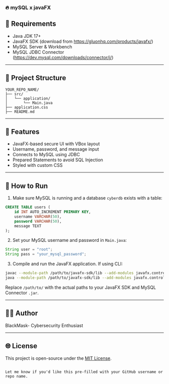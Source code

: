 

### 🔥 **mySQL x javaFX** 

## 🧰 Requirements

- Java JDK 17+  
- JavaFX SDK (download from https://gluonhq.com/products/javafx/)
- MySQL Server & Workbench
- MySQL JDBC Connector (https://dev.mysql.com/downloads/connector/j/)

---

## 📁 Project Structure

```
YOUR_REPO_NAME/
├── src/
│   └── application/
│       └── Main.java
├── application.css
├── README.md
```

---

## 🔐 Features

- JavaFX-based secure UI with VBox layout
- Username, password, and message input
- Connects to MySQL using JDBC
- Prepared Statements to avoid SQL Injection
- Styled with custom CSS

---

## 🧪 How to Run

1. Make sure MySQL is running and a database `cyberdb` exists with a table:

```sql
CREATE TABLE users (
    id INT AUTO_INCREMENT PRIMARY KEY,
    username VARCHAR(50),
    password VARCHAR(50),
    message TEXT
);
```

2. Set your MySQL username and password in `Main.java`:

```java
String user = "root";
String pass = "your_mysql_password";
```

3. Compile and run the JavaFX application. If using CLI:

```bash
javac --module-path /path/to/javafx-sdk/lib --add-modules javafx.controls,javafx.fxml -cp .:/path/to/mysql-connector.jar src/application/Main.java
java --module-path /path/to/javafx-sdk/lib --add-modules javafx.controls,javafx.fxml -cp .:/path/to/mysql-connector.jar src.application.Main
```

Replace `/path/to/` with the actual paths to your JavaFX SDK and MySQL Connector `.jar`.

---

## 🧑‍💻 Author

BlackMask-
Cybersecurity Enthusiast  


---

## 🌐 License

This project is open-source under the [MIT License](LICENSE).
```

Let me know if you'd like this pre-filled with your GitHub username or repo name.
